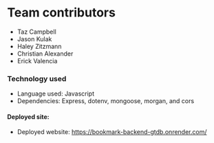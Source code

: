 # Team contributors

- Taz Campbell
- Jason Kulak
- Haley Zitzmann
- Christian Alexander
- Erick Valencia

### Technology used

- Language used: Javascript
- Dependencies: Express, dotenv, mongoose, morgan, and cors

#### Deployed site:

- Deployed website: https://bookmark-backend-gtdb.onrender.com/